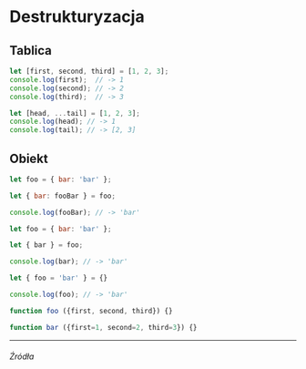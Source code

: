 # Destrukturyzacja

## Tablica

```js
let [first, second, third] = [1, 2, 3];
console.log(first);  // -> 1
console.log(second); // -> 2
console.log(third);  // -> 3
```

```js
let [head, ...tail] = [1, 2, 3];
console.log(head); // -> 1
console.log(tail); // -> [2, 3]
```

## Obiekt

```js
let foo = { bar: 'bar' };

let { bar: fooBar } = foo;

console.log(fooBar); // -> 'bar' 
```

```js
let foo = { bar: 'bar' };

let { bar } = foo;

console.log(bar); // -> 'bar'
```

```js
let { foo = 'bar' } = {}

console.log(foo); // -> 'bar'
```

```js
function foo ({first, second, third}) {}

function bar ({first=1, second=2, third=3}) {}
```

---

###### Źródła
